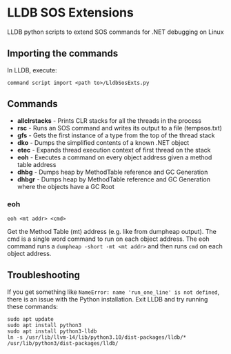 # LLDB SOS Extensions
LLDB python scripts to extend SOS commands for .NET debugging on Linux

## Importing the commands
In LLDB, execute:

```lldb
command script import <path to>/LldbSosExts.py
```

## Commands

- **allclrstacks** - Prints CLR stacks for all the threads in the process
- **rsc** - Runs an SOS command and writes its output to a file (tempsos.txt)
- **gfs** - Gets the first instance of a type from the top of the thread stack
- **dko** - Dumps the simplified contents of a known .NET object
- **etec** - Expands thread execution context of first thread on the stack
- **eoh** - Executes a command on every object address given a method table address
- **dhbg** - Dumps heap by MethodTable reference and GC Generation
- **dhbgr** - Dumps heap by MethodTable reference and GC Generation where the objects have a GC Root

### eoh

```lldb
eoh <mt addr> <cmd>
```

Get the Method Table (mt) address (e.g. like from dumpheap output). The cmd is a single word command to run on each object address. The eoh command runs a `dumpheap -short -mt <mt addr>` and then runs `cmd` on each object address.

## Troubleshooting

If you get something like `NameError: name 'run_one_line' is not defined`, there is an issue with the Python installation. Exit LLDB and try running these commands:

```shell
sudo apt update
sudo apt install python3
sudo apt install python3-lldb
ln -s /usr/lib/llvm-14/lib/python3.10/dist-packages/lldb/* /usr/lib/python3/dist-packages/lldb/
```

